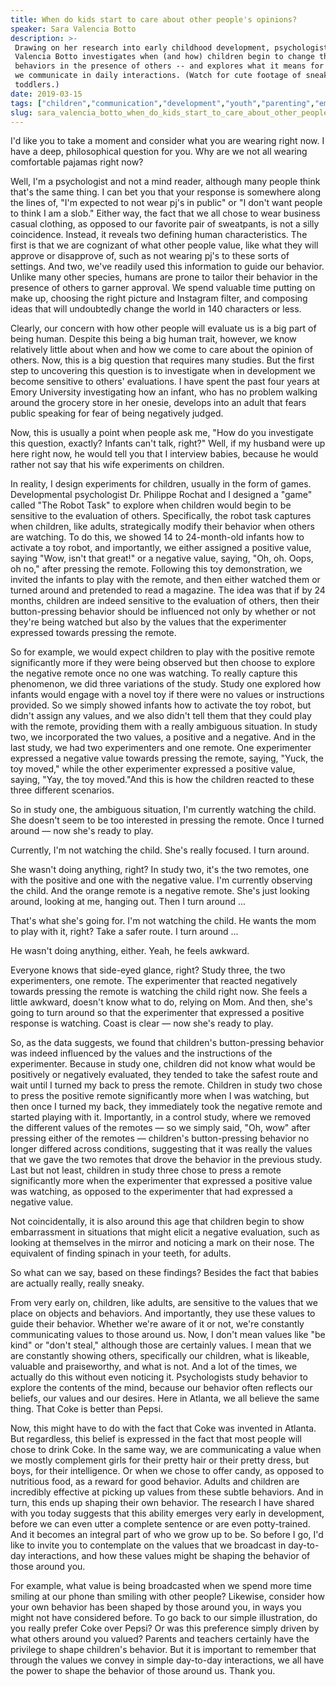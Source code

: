 ```yaml
---
title: When do kids start to care about other people's opinions?
speaker: Sara Valencia Botto
description: >-
 Drawing on her research into early childhood development, psychologist Sara
 Valencia Botto investigates when (and how) children begin to change their
 behaviors in the presence of others -- and explores what it means for the values
 we communicate in daily interactions. (Watch for cute footage of sneaky
 toddlers.)
date: 2019-03-15
tags: ["children","communication","development","youth","parenting","emotions","decisionmaking","psychology","empathy","self","tedx"]
slug: sara_valencia_botto_when_do_kids_start_to_care_about_other_people_s_opinions
---
```


I'd like you to take a moment and consider what you are wearing right now. I have a deep,
philosophical question for you. Why are we not all wearing comfortable pajamas right
now?

Well, I'm a psychologist and not a mind reader, although many people think that's the same
thing. I can bet you that your response is somewhere along the lines of, "I'm expected to
not wear pj's in public" or "I don't want people to think I am a slob." Either way, the
fact that we all chose to wear business casual clothing, as opposed to our favorite pair
of sweatpants, is not a silly coincidence. Instead, it reveals two defining human
characteristics. The first is that we are cognizant of what other people value, like what
they will approve or disapprove of, such as not wearing pj's to these sorts of settings.
And two, we've readily used this information to guide our behavior. Unlike many other
species, humans are prone to tailor their behavior in the presence of others to garner
approval. We spend valuable time putting on make up, choosing the right picture and
Instagram filter, and composing ideas that will undoubtedly change the world in 140
characters or less.

Clearly, our concern with how other people will evaluate us is a big part of being human.
Despite this being a big human trait, however, we know relatively little about when and
how we come to care about the opinion of others. Now, this is a big question that requires
many studies. But the first step to uncovering this question is to investigate when in
development we become sensitive to others' evaluations. I have spent the past four years
at Emory University investigating how an infant, who has no problem walking around the
grocery store in her onesie, develops into an adult that fears public speaking for fear of
being negatively judged.

Now, this is usually a point when people ask me, "How do you investigate this question,
exactly? Infants can't talk, right?" Well, if my husband were up here right now, he would
tell you that I interview babies, because he would rather not say that his wife
experiments on children.

In reality, I design experiments for children, usually in the form of games. Developmental
psychologist Dr. Philippe Rochat and I designed a "game" called "The Robot Task" to
explore when children would begin to be sensitive to the evaluation of others.
Specifically, the robot task captures when children, like adults, strategically modify
their behavior when others are watching. To do this, we showed 14 to 24-month-old infants
how to activate a toy robot, and importantly, we either assigned a positive value, saying
"Wow, isn't that great!" or a negative value, saying, "Oh, oh. Oops, oh no," after
pressing the remote. Following this toy demonstration, we invited the infants to play with
the remote, and then either watched them or turned around and pretended to read a
magazine. The idea was that if by 24 months, children are indeed sensitive to the
evaluation of others, then their button-pressing behavior should be influenced not only by
whether or not they're being watched but also by the values that the experimenter
expressed towards pressing the remote.

So for example, we would expect children to play with the positive remote significantly
more if they were being observed but then choose to explore the negative remote once no
one was watching. To really capture this phenomenon, we did three variations of the study.
Study one explored how infants would engage with a novel toy if there were no values or
instructions provided. So we simply showed infants how to activate the toy robot, but
didn't assign any values, and we also didn't tell them that they could play with the
remote, providing them with a really ambiguous situation. In study two, we incorporated the
two values, a positive and a negative. And in the last study, we had two experimenters and
one remote. One experimenter expressed a negative value towards pressing the remote,
saying, "Yuck, the toy moved," while the other experimenter expressed a positive value,
saying, "Yay, the toy moved."And this is how the children reacted to these three different
scenarios.

So in study one, the ambiguous situation, I'm currently watching the child. She doesn't
seem to be too interested in pressing the remote. Once I turned around — now she's ready
to play.

Currently, I'm not watching the child. She's really focused. I turn around.

She wasn't doing anything, right? In study two, it's the two remotes, one with the positive
and one with the negative value. I'm currently observing the child. And the orange remote
is a negative remote. She's just looking around, looking at me, hanging out. Then I turn
around ...

That's what she's going for. I'm not watching the child. He wants the mom to play with it,
right? Take a safer route. I turn around ...

He wasn't doing anything, either. Yeah, he feels awkward.

Everyone knows that side-eyed glance, right? Study three, the two experimenters, one
remote. The experimenter that reacted negatively towards pressing the remote is watching
the child right now. She feels a little awkward, doesn't know what to do, relying on Mom.
And then, she's going to turn around so that the experimenter that expressed a positive
response is watching. Coast is clear — now she's ready to play.

So, as the data suggests, we found that children's button-pressing behavior was indeed
influenced by the values and the instructions of the experimenter. Because in study one,
children did not know what would be positively or negatively evaluated, they tended to
take the safest route and wait until I turned my back to press the remote. Children in
study two chose to press the positive remote significantly more when I was watching, but
then once I turned my back, they immediately took the negative remote and started playing
with it. Importantly, in a control study, where we removed the different values of the
remotes — so we simply said, "Oh, wow" after pressing either of the remotes — children's
button-pressing behavior no longer differed across conditions, suggesting that it was
really the values that we gave the two remotes that drove the behavior in the previous
study. Last but not least, children in study three chose to press a remote significantly
more when the experimenter that expressed a positive value was watching, as opposed to the
experimenter that had expressed a negative value.

Not coincidentally, it is also around this age that children begin to show embarrassment
in situations that might elicit a negative evaluation, such as looking at themselves in
the mirror and noticing a mark on their nose. The equivalent of finding spinach in your
teeth, for adults.

So what can we say, based on these findings? Besides the fact that babies are actually
really, really sneaky.

From very early on, children, like adults, are sensitive to the values that we place on
objects and behaviors. And importantly, they use these values to guide their behavior.
Whether we're aware of it or not, we're constantly communicating values to those around
us. Now, I don't mean values like "be kind" or "don't steal," although those are certainly
values. I mean that we are constantly showing others, specifically our children, what is
likeable, valuable and praiseworthy, and what is not. And a lot of the times, we actually
do this without even noticing it. Psychologists study behavior to explore the contents of
the mind, because our behavior often reflects our beliefs, our values and our desires. Here
in Atlanta, we all believe the same thing. That Coke is better than Pepsi.

Now, this might have to do with the fact that Coke was invented in Atlanta. But
regardless, this belief is expressed in the fact that most people will chose to drink
Coke. In the same way, we are communicating a value when we mostly complement girls for
their pretty hair or their pretty dress, but boys, for their intelligence. Or when we
chose to offer candy, as opposed to nutritious food, as a reward for good behavior. Adults
and children are incredibly effective at picking up values from these subtle behaviors.
And in turn, this ends up shaping their own behavior. The research I have shared with you
today suggests that this ability emerges very early in development, before we can even
utter a complete sentence or are even potty-trained. And it becomes an integral part of
who we grow up to be. So before I go, I'd like to invite you to contemplate on the values
that we broadcast in day-to-day interactions, and how these values might be shaping the
behavior of those around you.

For example, what value is being broadcasted when we spend more time smiling at our phone
than smiling with other people? Likewise, consider how your own behavior has been shaped
by those around you, in ways you might not have considered before. To go back to our
simple illustration, do you really prefer Coke over Pepsi? Or was this preference simply
driven by what others around you valued? Parents and teachers certainly have the privilege
to shape children's behavior. But it is important to remember that through the values we
convey in simple day-to-day interactions, we all have the power to shape the behavior of
those around us. Thank you.

<!--
ad_duration=3.33
comment_count=13
event="TEDxAtlanta"
external_start_time=0
has_talk_citation=1
intro_duration=11.82
is_subtitle_required="False"
is_talk_featured="True"
language="en"
language_swap="False"
native_language="en"
number_of_related_talks=6
number_of_speakers=1
number_of_subtitled_videos=24
number_of_tags=11
number_of_talk_download_languages=25
number_of_talk_more_resources=0
number_of_talk_recommendations=1
number_of_talks_take_actions=1
post_ad_duration=0.83
published_timestamp="2019-08-19 14:53:56"
recording_date="2019-03-15"
speaker_description="Psychologist"
speaker_is_published=1
speaker_name="Sara Valencia Botto"
talk_more_resources=[]
talk_name="When do kids start to care about other people's opinions?"
talk_recommendations_blurb="More resources curated by Sara Botto"
talks_tags=["children","communication","development","youth","parenting","emotions","decisionmaking","psychology","empathy","self","tedx"]
url_photo_speaker="https://pe.tedcdn.com/images/ted/7536543dca57cae1c273b0715282f08a83c8ca66_254x191.jpg"
url_photo_talk="https://s3.amazonaws.com/talkstar-photos/uploads/73a9a718-d4dd-4cc0-a05e-161e59ec6e20/SaraBotto_2019X-embed.jpg"
url_webpage="https://www.ted.com/talks/sara_valencia_botto_when_do_kids_start_to_care_about_other_people_s_opinions"
video_type_name="TEDx Talk"
-->